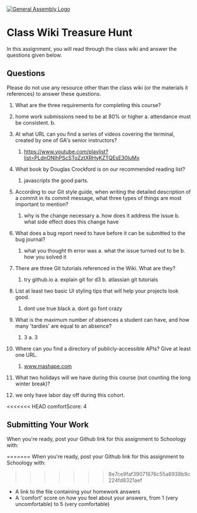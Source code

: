 [![General Assembly Logo](https://camo.githubusercontent.com/1a91b05b8f4d44b5bbfb83abac2b0996d8e26c92/687474703a2f2f692e696d6775722e636f6d2f6b6538555354712e706e67)](https://generalassemb.ly/education/web-development-immersive)

# Class Wiki Treasure Hunt

In this assignment, you will read through the class wiki and answer the
questions given below.

## Questions

Please do not use any resource other than the class wiki
(or the materials it references)
to answer these questions.

1.  What are the three requirements for completing this course?
  1. home work submissions need to be at 80% or higher
  a. attendance must be consistent. 
  b.

2.  At what URL can you find a series of videos covering the terminal, created by one of GA's senior instructors?
    1. https://www.youtube.com/playlist?list=PLdnONIhPScSToZztXRHyKZTQEsE30luMx

3.  What book by Douglas Crockford is on our recommended reading list?
    1. javascripts the good parts. 

4.  According to our Git style guide, when writing the detailed description of a commit in its commit message, what three types of things are most important to mention?
    1. why is the change necessary
    a. how does it address the issue
    b. what side effect does this change have 

5.  What does a bug report need to have before it can be submitted to the bug journal?
    1. what you thought th error was
    a. what the issue turned out to be
    b. how you solved it

6.  There are three Git tutorials referenced in the Wiki. What are they?
    1. try github.io
    a. explain git for d3
    b. atlassian git tutorials

7.  List at least two basic UI styling tips that will help your projects
    look good.
    1. dont use true black 
    a. dont go font crazy

8.  What is the maximum number of absences a student can have, and how many 'tardies' are equal to an absence?
    1. 3
    a. 3
9.  Where can you find a directory of publicly-accessible APIs?
    Give at least one URL.
    1. www.mashape.com

10. What two holidays will we have during this course (not counting the long winter break)?
1. we only have labor day off during this cohort. 

<<<<<<< HEAD
comfortScore: 4

## Submitting Your Work

When you're ready, post your Github link for this assignment to Schoology with:

=======
When you're ready, post your Github link for this assignment to Schoology with:

>>>>>>> 8e7ce9faf39071676c55a8938b9c224fd8321aef
- A link to the file containing your homework answers
- A 'comfort' score on how you feel about your answers, 
from 1 (very uncomfortable) to 5 (very comfortable)
